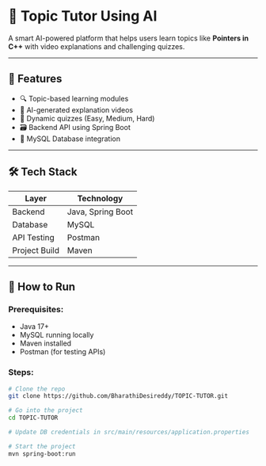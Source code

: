 
# 🎯 Topic Tutor Using AI

A smart AI-powered platform that helps users learn topics like **Pointers in C++** with video explanations and challenging quizzes.

---

## 🚀 Features
- 🔍 Topic-based learning modules
- 🤖 AI-generated explanation videos
- 🧠 Dynamic quizzes (Easy, Medium, Hard)
- 🗃️ Backend API using Spring Boot
- 💾 MySQL Database integration

---

## 🛠️ Tech Stack

| Layer        | Technology          |
|--------------|---------------------|
| Backend      | Java, Spring Boot   |
| Database     | MySQL               |
| API Testing  | Postman             |
| Project Build| Maven               |

---

## 🧪 How to Run

### Prerequisites:
- Java 17+
- MySQL running locally
- Maven installed
- Postman (for testing APIs)

### Steps:
```bash
# Clone the repo
git clone https://github.com/BharathiDesireddy/TOPIC-TUTOR.git

# Go into the project
cd TOPIC-TUTOR

# Update DB credentials in src/main/resources/application.properties

# Start the project
mvn spring-boot:run
